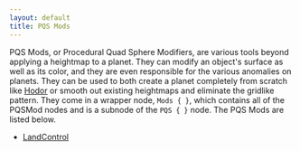 ```yaml
---
layout: default
title: PQS Mods
---
```


PQS Mods, or Procedural Quad Sphere Modifiers, are various tools beyond applying a heightmap to a planet. They can modify an object's surface as well as its color, and they are even responsible for the various anomalies on planets. They can be used to both create a planet completely from scratch like [Hodor](https://github.com/Kopernicus/KopernicusExamples/blob/master/KopernicusExamples/Creating%20New%20Bodies/ProceduralBody/Hodor.cfg) or smooth out existing heightmaps and eliminate the gridlike pattern.  They come in a wrapper node, `Mods { }`, which contains all of the PQSMod nodes and is a subnode of the `PQS { }` node. The PQS Mods are listed below.
+ [LandControl](/PQSMods/LandControl.md)
